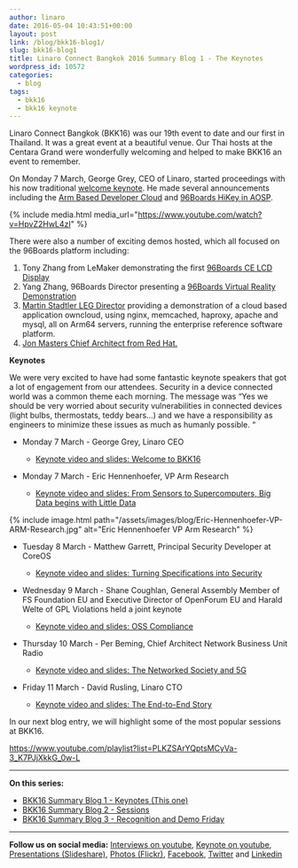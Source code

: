 ```yaml
---
author: linaro
date: 2016-05-04 10:43:51+00:00
layout: post
link: /blog/bkk16-blog1/
slug: bkk16-blog1
title: Linaro Connect Bangkok 2016 Summary Blog 1 - The Keynotes
wordpress_id: 10572
categories:
  - blog
tags:
  - bkk16
  - bkk16 keynote
---
```


Linaro Connect Bangkok (BKK16) was our 19th event to date and our first in Thailand. It was a great event at a beautiful venue. Our Thai hosts at the Centara Grand were wonderfully welcoming and helped to make BKK16 an event to remember.

On Monday 7 March, George Grey, CEO of Linaro, started proceedings with his now traditional [welcome keynote](https://www.youtube.com/watch?v=HpvZ2HwL4zI). He made several announcements including the [Arm Based Developer Cloud](/news/linaro-announces-arm-based-developer-cloud-2/) and [96Boards HiKey in AOSP](/news/linaro-announces-support-for-96boards-hikey-in-aosp/).

{% include media.html media_url="https://www.youtube.com/watch?v=HpvZ2HwL4zI" %}

There were also a number of exciting demos hosted, which all focused on the 96Boards platform including:

1. Tony Zhang from LeMaker demonstrating the first [96Boards CE LCD Display](https://www.youtube.com/watch?v=IwPsZOBSQTc#t=21m17s)
2. Yang Zhang, 96Boards Director presenting a [96Boards Virtual Reality Demonstration](https://www.youtube.com/watch?v=IwPsZOBSQTc#t=24m23s)
3. [Martin Stadtler LEG Director](https://www.youtube.com/watch?v=IwPsZOBSQTc#t=34m43s) providing a demonstration of a cloud based application owncloud, using nginx, memcached, haproxy, apache and mysql, all on Arm64 servers, running the enterprise reference software platform.
4. [ Jon Masters Chief Architect from Red Hat.](https://www.youtube.com/watch?v=IwPsZOBSQTc#t=28m05s)

**Keynotes**

We were very excited to have had some fantastic keynote speakers that got a lot of engagement from our attendees. Security in a device connected world was a common theme each morning. The message was “Yes we should be very worried about security vulnerabilities in connected devices (light bulbs, thermostats, teddy bears…) and we have a responsibility as engineers to minimize these issues as much as humanly possible. “

- Monday 7 March - George Grey, Linaro CEO

  - [Keynote video and slides: Welcome to BKK16](https://www.youtube.com/watch?v=HpvZ2HwL4zI)

- Monday 7 March - Eric Hennenhoefer, VP Arm Research
  - [Keynote video and slides: From Sensors to Supercomputers, Big Data begins with Little Data](https://www.youtube.com/watch?v=fU-SWtv2TlE)

{% include image.html path="/assets/images/blog/Eric-Hennenhoefer-VP-ARM-Research.jpg" alt="Eric Hennenhoefer VP Arm Research" %}

- Tuesday 8 March - Matthew Garrett, Principal Security Developer at CoreOS

  - [Keynote video and slides: Turning Specifications into Security](https://www.youtube.com/watch?v=798NDrLH36U)

- Wednesday 9 March - Shane Coughlan, General Assembly Member of FS Foundation EU and Executive Director of OpenForum EU and Harald Welte of GPL Violations held a joint keynote

  - [Keynote video and slides: OSS Compliance](https://www.youtube.com/watch?v=b4Bli8h0V-Q)

- Thursday 10 March - Per Beming, Chief Architect Network Business Unit Radio

  - [Keynote video and slides: The Networked Society and 5G](https://www.youtube.com/watch?v=s09kjutkKmg&feature=youtu.be)

- Friday 11 March - David Rusling, Linaro CTO
  - [Keynote video and slides: The End-to-End Story](https://www.youtube.com/watch?v=GFvd2nHiFvU)

In our next blog entry, we will highlight some of the most popular sessions at BKK16.

https://www.youtube.com/playlist?list=PLKZSArYQptsMCyVa-3_K7PJjXkkG_0w-L

---

**On this series:**

- [BKK16 Summary Blog 1 - Keynotes (This one)](/blog/bkk16-blog1/)
- [BKK16 Summary Blog 2 - Sessions](/blog/bkk16-blog2/)
- [BKK16 Summary Blog 3 - Recognition and Demo Friday](/blog/bkk16-blog3/)

---

**Follow us on social media:**
[Interviews on youtube](https://www.youtube.com/user/linaroorg?sub_confirmation=1&utm_source=Linaro.org&utm_medium=blog&utm_campaign=social), [Keynote on youtube](https://www.youtube.com/user/linaroOnAir?sub_confirmation=1&utm_source=Linaro.org&utm_medium=blog&utm_campaign=social), [Presentations (Slideshare)](http://www.slideshare.net/linaroorg?utm_source=Linaro.org&utm_medium=blog&utm_campaign=social),
[Photos (Flickr)](https://www.flickr.com/photos/linaroorg?utm_source=Linaro.org&utm_medium=blog&utm_campaign=social), [Facebook](https://www.facebook.com/LinaroOrg?utm_source=Linaro.org&utm_medium=blog&utm_campaign=social), [Twitter](https://twitter.com/linaroorg?utm_source=Linaro.org&utm_medium=blog&utm_campaign=social) and [Linkedin](https://www.linkedin.com/company/1026961?utm_source=Linaro.org&utm_medium=blog&utm_campaign=social)
